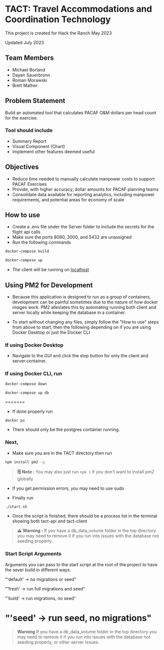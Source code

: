 # TACT: Travel Accommodations and Coordination Technology

This project is created for Hack the Ranch May 2023

Updated July 2023

## Team Members

- Michael Borland
- Dayan Sauerbronn
- Roman Morawski
- Brett Mather

## Problem Statement

Build an automated tool that calculates PACAF O&M dollars per head count for the exercise.

### Tool should include

- Summary Report
- Visual Component (Chart)
- Implement other features deemed useful

## Objectives

- Reduce time needed to manually calculate manpower costs to support PACAF Exercises
- Provide, with higher accuracy, dollar amounts for PACAF planning teams
- Consolidate data available for reporting analytics, including manpower requirements, and potential areas for economy of scale

## How to use

- Create a .env file under the Server folder to include the secrets for the flight api calls
- Make sure the ports 8080, 3000, and 5432 are unassigned
- Run the following commands

```bash
docker-compose build
```

```bash
docker-compose up
```

- The client will be running on [localhost](http://localhost:3000 'Local port 3000')

## Using PM2 for Development

- Because this application is designed to run as a group of containers, development can be painful sometimes due to the nature of how docker images work. PM2 alleviates this by automating running both client and server locally while keeping the database in a container.

- To start without changing any files, simply follow the "How to use" steps from above to start, then the following depending on if you are using Docker Desktop or just the Docker CLI

### If using Docker Desktop

- Navigate to the GUI and click the stop button for only the client and server container.

### If using Docker CLI, run

```bash
docker-compose down
```

```bash
docker-compose up db
```

=======
- If done properly run

```
docker ps
```

- There should only be the postgres container running.


### Next,

- Make sure you are in the TACT directory then run

```bash
npm install pm2 -g
```

> **🗒️ Note :**
> You may also just run `npm i` if you don't want to install pm2 globally

- If you get permission errors, you may need to use sudo

- Finally run

```bash
./start.sh
```

- Once the script is finished, there should be a process list in the terminal showing both tact-api and tact-client


> **⚠️ Warning :**
> If you have a db_data_volume folder in the top directory you may need to remove it if you run into issues with the database not seeding properly.

### Start Script Arguments

Arguments you can pass to the start script at the root of the project to have the sever build in different ways.

"'default' -> no migrations or seed"

"'fresh' -> run full migrations and seed"

"'build' -> run migrations, no seed"

"'seed' -> run seed, no migrations"
=======
> **Warning**
> If you have a db_data_volume folder in the top directory you may need to remove it if you run into issues with the database not seeding properly, or other server issues.
